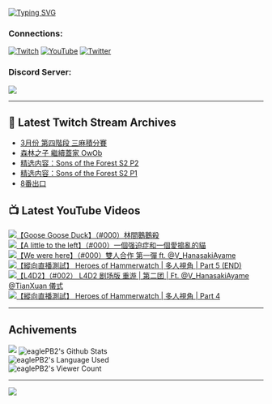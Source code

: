 <!--### Hello people, I'm EaglePB2 - The one who building something for fun 👋
Thank you for standby for this profile.   
The purpose of this profile is coming soon.   
You may come back later, as you wish if this readme.md is updated.   -->

<a href="https://git.io/typing-svg"><img src="https://readme-typing-svg.herokuapp.com?font=Fira+Code&duration=1000&pause=5000&vCenter=true&random=false&width=500&lines=%F0%9F%91%8B+Hello+Everyone%2C+I'm+EaglePB2.;%F0%9F%99%87+Thank+you+for+stopping+by+my+profile.+;%F0%9F%94%AD+%3D%3D%3D%3D+%F0%9F%94%AD;%F0%9F%91%8B+%E4%BD%A0%E5%A5%BD%EF%BC%8C%E6%AD%A1%E8%BF%8E%E4%BE%86%E5%88%B0%E6%88%91%E7%9A%84%E4%BB%A3%E7%A2%BC%E5%BA%AB%E3%80%82;%F0%9F%99%87+%E6%84%9F%E8%AC%9D%E5%89%8D%E4%BE%86%E5%8F%83%E8%A7%80%E5%B0%8F%E5%B1%8B+owo~" alt="Typing SVG" /></a>

### Connections:

[![Twitch](https://img.shields.io/badge/Twitch-9347FF?style=flat-square&logo=twitch&logoColor=white)](https://www.twitch.tv/eaglepb2)
[![YouTube](https://img.shields.io/badge/YouTube-%23FF0000.svg?style=flat-square&logo=YouTube&logoColor=white)](https://www.youtube.com/eaglepb2)
[![Twitter](https://img.shields.io/badge/Twitter-%231DA1F2.svg?style=flat-square&logo=Twitter&logoColor=white)](https://twitter.com/eaglepb2)

### Discord Server:

[![](https://invidget.switchblade.xyz/qKrub9b?theme=dark&language=ch)](https://discord.gg/qKrub9b)

---

## 👾 Latest Twitch Stream Archives
<!-- TWITCH:START -->
- [3月份 第四階段 三麻積分賽](https://www.twitch.tv/videos/2102858897)
- [森林之子 繼續蓋家 OwOb](https://www.twitch.tv/videos/2100035458)
- [精选内容：Sons of the Forest S2 P2](https://www.twitch.tv/videos/2099119698)
- [精选内容：Sons of the Forest S2 P1](https://www.twitch.tv/videos/2099119504)
- [8番出口](https://www.twitch.tv/videos/2099117953)
<!-- TWITCH:END -->



## 📺 Latest YouTube Videos
<!-- YOUTUBE:START -->
<!-- YOUTUBE:END -->

<!-- BEGIN YOUTUBE-CARDS -->
<a href="https://www.youtube.com/watch?v=tIbElMfN8hY">
  <picture>
    <source media="(prefers-color-scheme: dark)" srcset="https://ytcards.demolab.com/?id=tIbElMfN8hY&title=%E3%80%90Goose+Goose+Duck%E3%80%91%EF%BC%88%23000%EF%BC%89%E6%9E%97%E9%96%93%E9%B5%9D%E9%B5%9D%E6%AE%BA&lang=zh&timestamp=1711782488&background_color=%230d1117&title_color=%23ffffff&stats_color=%23dedede&max_title_lines=1&width=250&border_radius=5&duration=6306">
    <img src="https://ytcards.demolab.com/?id=tIbElMfN8hY&title=%E3%80%90Goose+Goose+Duck%E3%80%91%EF%BC%88%23000%EF%BC%89%E6%9E%97%E9%96%93%E9%B5%9D%E9%B5%9D%E6%AE%BA&lang=zh&timestamp=1711782488&background_color=%23ffffff&title_color=%2324292f&stats_color=%2357606a&max_title_lines=1&width=250&border_radius=5&duration=6306" alt="【Goose Goose Duck】（#000）林間鵝鵝殺" title="【Goose Goose Duck】（#000）林間鵝鵝殺">
  </picture>
</a>
<a href="https://www.youtube.com/watch?v=hTTbkImI4G0">
  <picture>
    <source media="(prefers-color-scheme: dark)" srcset="https://ytcards.demolab.com/?id=hTTbkImI4G0&title=%E3%80%90A+little+to+the+left%E3%80%91%EF%BC%88%23000%EF%BC%89%E4%B8%80%E5%80%8B%E5%BC%BA%E8%BF%AB%E7%97%87%E5%92%8C%E4%B8%80%E5%80%8B%E6%84%9B%E6%90%97%E4%BA%82%E7%9A%84%E8%B2%93&lang=zh&timestamp=1711684832&background_color=%230d1117&title_color=%23ffffff&stats_color=%23dedede&max_title_lines=1&width=250&border_radius=5&duration=9026">
    <img src="https://ytcards.demolab.com/?id=hTTbkImI4G0&title=%E3%80%90A+little+to+the+left%E3%80%91%EF%BC%88%23000%EF%BC%89%E4%B8%80%E5%80%8B%E5%BC%BA%E8%BF%AB%E7%97%87%E5%92%8C%E4%B8%80%E5%80%8B%E6%84%9B%E6%90%97%E4%BA%82%E7%9A%84%E8%B2%93&lang=zh&timestamp=1711684832&background_color=%23ffffff&title_color=%2324292f&stats_color=%2357606a&max_title_lines=1&width=250&border_radius=5&duration=9026" alt="【A little to the left】（#000）一個强迫症和一個愛搗亂的貓" title="【A little to the left】（#000）一個强迫症和一個愛搗亂的貓">
  </picture>
</a>
<a href="https://www.youtube.com/watch?v=Ocd07Hrp_6s">
  <picture>
    <source media="(prefers-color-scheme: dark)" srcset="https://ytcards.demolab.com/?id=Ocd07Hrp_6s&title=%E3%80%90We+were+here%E3%80%91%EF%BC%88%23000%EF%BC%89%E9%9B%99%E4%BA%BA%E5%90%88%E4%BD%9C+%E7%AC%AC%E4%B8%80%E5%BD%88+ft.+%40V_HanasakiAyame&lang=zh&timestamp=1711641152&background_color=%230d1117&title_color=%23ffffff&stats_color=%23dedede&max_title_lines=1&width=250&border_radius=5&duration=4853">
    <img src="https://ytcards.demolab.com/?id=Ocd07Hrp_6s&title=%E3%80%90We+were+here%E3%80%91%EF%BC%88%23000%EF%BC%89%E9%9B%99%E4%BA%BA%E5%90%88%E4%BD%9C+%E7%AC%AC%E4%B8%80%E5%BD%88+ft.+%40V_HanasakiAyame&lang=zh&timestamp=1711641152&background_color=%23ffffff&title_color=%2324292f&stats_color=%2357606a&max_title_lines=1&width=250&border_radius=5&duration=4853" alt="【We were here】（#000）雙人合作 第一彈 ft. @V_HanasakiAyame" title="【We were here】（#000）雙人合作 第一彈 ft. @V_HanasakiAyame">
  </picture>
</a>
<a href="https://www.youtube.com/watch?v=Ejryk_SmHi4">
  <picture>
    <source media="(prefers-color-scheme: dark)" srcset="https://ytcards.demolab.com/?id=Ejryk_SmHi4&title=%E3%80%90%E7%B8%B1%E5%90%91%E7%9B%B4%E6%92%AD%E6%B8%AC%E8%A9%A6%E3%80%91+Heroes+of+Hammerwatch+%7C+%E5%A4%9A%E4%BA%BA%E8%A6%96%E8%A7%92+%7C+Part+5+%28END%29&lang=zh&timestamp=1711611284&background_color=%230d1117&title_color=%23ffffff&stats_color=%23dedede&max_title_lines=1&width=250&border_radius=5&duration=11184">
    <img src="https://ytcards.demolab.com/?id=Ejryk_SmHi4&title=%E3%80%90%E7%B8%B1%E5%90%91%E7%9B%B4%E6%92%AD%E6%B8%AC%E8%A9%A6%E3%80%91+Heroes+of+Hammerwatch+%7C+%E5%A4%9A%E4%BA%BA%E8%A6%96%E8%A7%92+%7C+Part+5+%28END%29&lang=zh&timestamp=1711611284&background_color=%23ffffff&title_color=%2324292f&stats_color=%2357606a&max_title_lines=1&width=250&border_radius=5&duration=11184" alt="【縱向直播測試】 Heroes of Hammerwatch | 多人視角 | Part 5 (END)" title="【縱向直播測試】 Heroes of Hammerwatch | 多人視角 | Part 5 (END)">
  </picture>
</a>
<a href="https://www.youtube.com/watch?v=7juZgygmBoA">
  <picture>
    <source media="(prefers-color-scheme: dark)" srcset="https://ytcards.demolab.com/?id=7juZgygmBoA&title=%E3%80%90L4D2%E3%80%91%EF%BC%88%23002%EF%BC%89+L4D2+%E5%89%A7%E5%9C%BA%E7%89%88+%E9%87%8D%E6%B8%B8+%7C+%E7%AC%AC%E4%BA%8C%E5%9B%A2+%7C+Ft.++%40V_HanasakiAyame+%40TianXuan+%E5%84%80%E5%BC%8F&lang=zh&timestamp=1711533564&background_color=%230d1117&title_color=%23ffffff&stats_color=%23dedede&max_title_lines=1&width=250&border_radius=5&duration=21323">
    <img src="https://ytcards.demolab.com/?id=7juZgygmBoA&title=%E3%80%90L4D2%E3%80%91%EF%BC%88%23002%EF%BC%89+L4D2+%E5%89%A7%E5%9C%BA%E7%89%88+%E9%87%8D%E6%B8%B8+%7C+%E7%AC%AC%E4%BA%8C%E5%9B%A2+%7C+Ft.++%40V_HanasakiAyame+%40TianXuan+%E5%84%80%E5%BC%8F&lang=zh&timestamp=1711533564&background_color=%23ffffff&title_color=%2324292f&stats_color=%2357606a&max_title_lines=1&width=250&border_radius=5&duration=21323" alt="【L4D2】（#002） L4D2 剧场版 重游 | 第二团 | Ft.  @V_HanasakiAyame @TianXuan 儀式" title="【L4D2】（#002） L4D2 剧场版 重游 | 第二团 | Ft.  @V_HanasakiAyame @TianXuan 儀式">
  </picture>
</a>
<a href="https://www.youtube.com/watch?v=xH4ukG7luOw">
  <picture>
    <source media="(prefers-color-scheme: dark)" srcset="https://ytcards.demolab.com/?id=xH4ukG7luOw&title=%E3%80%90%E7%B8%B1%E5%90%91%E7%9B%B4%E6%92%AD%E6%B8%AC%E8%A9%A6%E3%80%91+Heroes+of+Hammerwatch+%7C+%E5%A4%9A%E4%BA%BA%E8%A6%96%E8%A7%92+%7C+Part+4&lang=zh&timestamp=1711510732&background_color=%230d1117&title_color=%23ffffff&stats_color=%23dedede&max_title_lines=1&width=250&border_radius=5&duration=11067">
    <img src="https://ytcards.demolab.com/?id=xH4ukG7luOw&title=%E3%80%90%E7%B8%B1%E5%90%91%E7%9B%B4%E6%92%AD%E6%B8%AC%E8%A9%A6%E3%80%91+Heroes+of+Hammerwatch+%7C+%E5%A4%9A%E4%BA%BA%E8%A6%96%E8%A7%92+%7C+Part+4&lang=zh&timestamp=1711510732&background_color=%23ffffff&title_color=%2324292f&stats_color=%2357606a&max_title_lines=1&width=250&border_radius=5&duration=11067" alt="【縱向直播測試】 Heroes of Hammerwatch | 多人視角 | Part 4" title="【縱向直播測試】 Heroes of Hammerwatch | 多人視角 | Part 4">
  </picture>
</a>
<!-- END YOUTUBE-CARDS -->

---

## Achivements
[![](https://github-profile-trophy.vercel.app/?username=eaglepb2&theme=monokai&no-bg=true&&title=Repositories,Issues,Commit,MultiLanguage)](https://github.com/anuraghazra/github-readme-stats)
<img align="center" alt="eaglePB2's Github Stats" src="https://github-readme-stats.vercel.app/api?username=eaglePB2&show_icons=true&hide_border=true&theme=merko" />
<br>
<img align="center" alt="eaglePB2's Language Used" src="https://github-readme-stats.vercel.app/api/top-langs/?username=eaglePB2&show_icons=true&hide_border=true&theme=merko&layout=compact&langs_count=8" />
<br>
<img align="center" alt="eaglePB2's Viewer Count" src="https://visitcount.itsvg.in/api?id=eaglepb2&label=Profile%20Views&color=3&icon=5&pretty=true" />

<hr>

<!-- RANDOMQUOTE:START -->
![](https://quotes-github-readme.vercel.app/api?type=horizontal&theme=merko)
<!-- RANDOMQUOTE:END -->


<!--
       _____   _   _   _____       _____   _   _   ____   
      |_   _| | | | | |  ___|     |  ___| | \ | | |  _  \  
        | |   | |_| | | |___      | |___  |  \| | | | | | 
        | |   |  _  | |  ___|     |  ___| |     | | | | | 
        | |   | | | | | |___      | |___  | |\  | | |_| | 
        |_|   |_| |_| |_____|     |_____| |_| \_| |____ / 
      
-->
